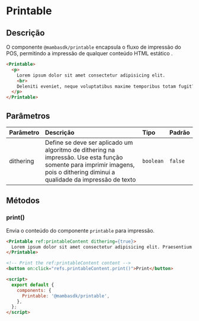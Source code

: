 # Printable

## Descrição

O componente `@mambasdk/printable` encapsula o fluxo de impressão do POS, permitindo a impressão de qualquer conteúdo HTML estático .

<!-- @example ./example/Example.Html -->

```html
<Printable>
  <p>
    Lorem ipsum dolor sit amet consectetur adipisicing elit.
    <br>
    Deleniti eveniet, neque voluptatibus maxime temporibus totam fugit?
  </p>
</Printable>
```

## Parâmetros

| Parâmetro | Descrição                                            | Tipo            | Padrão    |
| :-------- | :--------------------------------------------------- | :-------------- | :-------- |
| dithering | Define se deve ser aplicado um algoritmo de dithering na impressão. Use esta função somente para imprimir imagens, pois o dithering diminui a qualidade da impressão de texto  | `boolean` | `false` |

## Métodos

### print()

Envia o conteúdo do componente `printable` para impressão.

```html
<Printable ref:printableContent dithering={true}>
  Lorem ipsum dolor sit amet consectetur adipisicing elit. Praesentium esse possimus eaque harum, voluptatum optio hic. Dignissimos, molestias eligendi, cumque et eos iusto quasi mollitia fuga quam laudantium tempora aliquid?
</Printable>

<!-- Print the ref:printableContent content -->
<button on:click="refs.printableContent.print()">Print</button>

<script>
  export default {
    components: {
      Printable: '@mambasdk/printable',
    },
  };
</script>

```